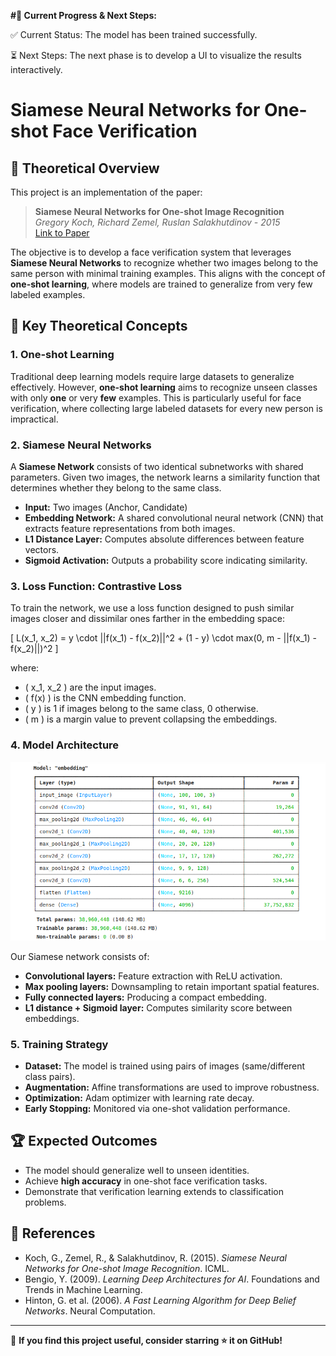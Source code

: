 
**#🚀 Current Progress & Next Steps:**

✅ Current Status: The model has been trained successfully.


⏳ Next Steps: The next phase is to develop a UI to visualize the results interactively.



# Siamese Neural Networks for One-shot Face Verification

## 📖 Theoretical Overview
This project is an implementation of the paper:

> **Siamese Neural Networks for One-shot Image Recognition**  
> *Gregory Koch, Richard Zemel, Ruslan Salakhutdinov - 2015*  
> [Link to Paper](https://www.cs.toronto.edu/~rsalakhu/papers/oneshot1.pdf)

The objective is to develop a face verification system that leverages **Siamese Neural Networks** to recognize whether two images belong to the same person with minimal training examples. This aligns with the concept of **one-shot learning**, where models are trained to generalize from very few labeled examples.

## 🧠 Key Theoretical Concepts
### **1. One-shot Learning**
Traditional deep learning models require large datasets to generalize effectively. However, **one-shot learning** aims to recognize unseen classes with only **one** or very **few** examples. This is particularly useful for face verification, where collecting large labeled datasets for every new person is impractical.

### **2. Siamese Neural Networks**
A **Siamese Network** consists of two identical subnetworks with shared parameters. Given two images, the network learns a similarity function that determines whether they belong to the same class.

- **Input:** Two images (Anchor, Candidate)
- **Embedding Network:** A shared convolutional neural network (CNN) that extracts feature representations from both images.
- **L1 Distance Layer:** Computes absolute differences between feature vectors.
- **Sigmoid Activation:** Outputs a probability score indicating similarity.

### **3. Loss Function: Contrastive Loss**
To train the network, we use a loss function designed to push similar images closer and dissimilar ones farther in the embedding space:

\[ L(x_1, x_2) = y \cdot ||f(x_1) - f(x_2)||^2 + (1 - y) \cdot max(0, m - ||f(x_1) - f(x_2)||)^2 \]

where:
- \( x_1, x_2 \) are the input images.
- \( f(x) \) is the CNN embedding function.
- \( y \) is 1 if images belong to the same class, 0 otherwise.
- \( m \) is a margin value to prevent collapsing the embeddings.

### **4. Model Architecture**

![Alt text](model-architecture.png)

Our Siamese network consists of:
- **Convolutional layers:** Feature extraction with ReLU activation.
- **Max pooling layers:** Downsampling to retain important spatial features.
- **Fully connected layers:** Producing a compact embedding.
- **L1 distance + Sigmoid layer:** Computes similarity score between embeddings.

### **5. Training Strategy**
- **Dataset:** The model is trained using pairs of images (same/different class pairs).
- **Augmentation:** Affine transformations are used to improve robustness.
- **Optimization:** Adam optimizer with learning rate decay.
- **Early Stopping:** Monitored via one-shot validation performance.

## 🏆 Expected Outcomes
- The model should generalize well to unseen identities.
- Achieve **high accuracy** in one-shot face verification tasks.
- Demonstrate that verification learning extends to classification problems.

## 📜 References
- Koch, G., Zemel, R., & Salakhutdinov, R. (2015). *Siamese Neural Networks for One-shot Image Recognition*. ICML.
- Bengio, Y. (2009). *Learning Deep Architectures for AI*. Foundations and Trends in Machine Learning.
- Hinton, G. et al. (2006). *A Fast Learning Algorithm for Deep Belief Networks*. Neural Computation.

---
🚀 **If you find this project useful, consider starring ⭐ it on GitHub!**

